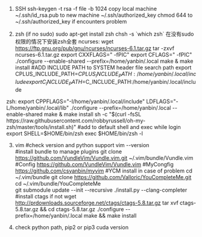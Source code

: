 1. SSH
ssh-keygen -t rsa -f file -b 1024
copy local machine ~/.ssh/id_rsa.pub to new machine ~/.ssh/authorized_key
chmod 644 to ~/.ssh/authorized_key if encounters problem

2. zsh (if no sudo)
sudo apt-get install zsh
chsh -s \`which zsh\`
在没有sudo权限的情况下安装zsh全套
ncurses: 
    wget https://ftp.gnu.org/pub/gnu/ncurses/ncurses-6.1.tar.gz
    tar -zxvf ncurses-6.1.tar.gz
    export CXXFLAGS=" -fPIC"
    export CFLAGS=" -fPIC"
    ./configure --enable-shared --prefix=/home/yanbin/.local
    make & make install
    #ADD INCLUDE PATH to SYSTEM header file search path
    export CPLUS_INCLUDE_PATH=$CPLUS_INCLUDE_PATH:/home/yanbin/.local/include
    export C_INCLUDE_PATH=$C_INCLUDE_PATH:/home/yanbin/.local/include
   
zsh:
    export CPPFLAGS="-I/home/yanbin/.local/include" LDFLAGS="-L/home/yanbin/.local/lib"
    ./configure --prefix=/home/yanbin/.local --enable-shared
    make & make install
    sh -c "$(curl -fsSL https://raw.githubusercontent.com/robbyrussell/oh-my-zsh/master/tools/install.sh)"    
    #add to default shell and exec while login
    export SHELL=$HOME/bin/zsh
    exec $HOME/bin/zsh -l

3. vim
    #check version and python support
    vim --version	
    #install bundle to manage plugins
    git clone https://github.com/VundleVim/Vundle.vim.git ~/.vim/bundle/Vundle.vim
    #Config
    https://github.com/VundleVim/Vundle.vim
    #MyCongfig
    https://github.com/csyanbin/myvim
    #YCM install in case of problem
    cd ~/.vim/bundle
    git clone https://github.com/Valloric/YouCompleteMe.git   
    cd ~/.vim/bundle/YouCompleteMe   
    git submodule update --init --recursive
    ./install.py --clang-completer
    #install ctags if not
    wget http://prdownloads.sourceforge.net/ctags/ctags-5.8.tar.gz
    tar xvf ctags-5.8.tar.gz && cd ctags-5.8.tar.gz
    ./configure --prefix=/home/yanbin/.local
    make && make install
    
4. check python path, pip2 or pip3
    cuda version
	






